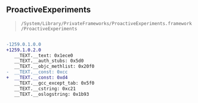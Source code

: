 ## ProactiveExperiments

> `/System/Library/PrivateFrameworks/ProactiveExperiments.framework/ProactiveExperiments`

```diff

-1259.0.1.0.0
+1259.1.0.2.0
   __TEXT.__text: 0x1ece0
   __TEXT.__auth_stubs: 0x5d0
   __TEXT.__objc_methlist: 0x20f0
-  __TEXT.__const: 0xcc
+  __TEXT.__const: 0xd4
   __TEXT.__gcc_except_tab: 0x5f0
   __TEXT.__cstring: 0xc21
   __TEXT.__oslogstring: 0x1b93

```
